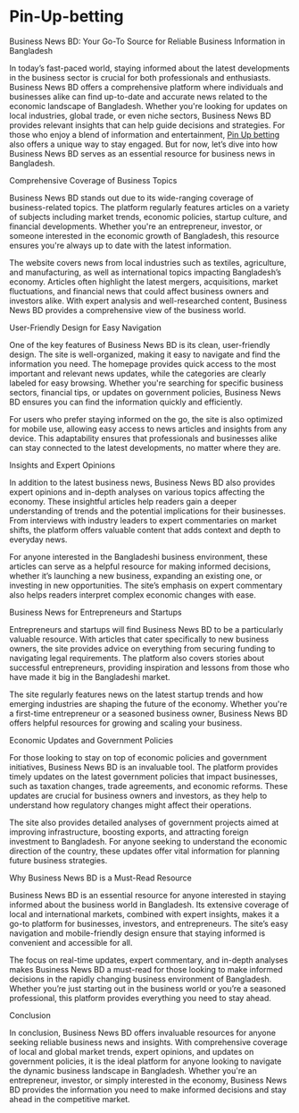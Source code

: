 # Pin-Up-betting
Business News BD: Your Go-To Source for Reliable Business Information in Bangladesh

In today’s fast-paced world, staying informed about the latest developments in the business sector is crucial for both professionals and enthusiasts. Business News BD offers a comprehensive platform where individuals and businesses alike can find up-to-date and accurate news related to the economic landscape of Bangladesh. Whether you're looking for updates on local industries, global trade, or even niche sectors, Business News BD provides relevant insights that can help guide decisions and strategies. For those who enjoy a blend of information and entertainment, <a href=https://businessnews-bd.com/>Pin Up betting</a> also offers a unique way to stay engaged. But for now, let’s dive into how Business News BD serves as an essential resource for business news in Bangladesh.

Comprehensive Coverage of Business Topics

Business News BD stands out due to its wide-ranging coverage of business-related topics. The platform regularly features articles on a variety of subjects including market trends, economic policies, startup culture, and financial developments. Whether you're an entrepreneur, investor, or someone interested in the economic growth of Bangladesh, this resource ensures you're always up to date with the latest information.

The website covers news from local industries such as textiles, agriculture, and manufacturing, as well as international topics impacting Bangladesh’s economy. Articles often highlight the latest mergers, acquisitions, market fluctuations, and financial news that could affect business owners and investors alike. With expert analysis and well-researched content, Business News BD provides a comprehensive view of the business world.

User-Friendly Design for Easy Navigation

One of the key features of Business News BD is its clean, user-friendly design. The site is well-organized, making it easy to navigate and find the information you need. The homepage provides quick access to the most important and relevant news updates, while the categories are clearly labeled for easy browsing. Whether you're searching for specific business sectors, financial tips, or updates on government policies, Business News BD ensures you can find the information quickly and efficiently.

For users who prefer staying informed on the go, the site is also optimized for mobile use, allowing easy access to news articles and insights from any device. This adaptability ensures that professionals and businesses alike can stay connected to the latest developments, no matter where they are.

Insights and Expert Opinions

In addition to the latest business news, Business News BD also provides expert opinions and in-depth analyses on various topics affecting the economy. These insightful articles help readers gain a deeper understanding of trends and the potential implications for their businesses. From interviews with industry leaders to expert commentaries on market shifts, the platform offers valuable content that adds context and depth to everyday news.

For anyone interested in the Bangladeshi business environment, these articles can serve as a helpful resource for making informed decisions, whether it’s launching a new business, expanding an existing one, or investing in new opportunities. The site’s emphasis on expert commentary also helps readers interpret complex economic changes with ease.

Business News for Entrepreneurs and Startups

Entrepreneurs and startups will find Business News BD to be a particularly valuable resource. With articles that cater specifically to new business owners, the site provides advice on everything from securing funding to navigating legal requirements. The platform also covers stories about successful entrepreneurs, providing inspiration and lessons from those who have made it big in the Bangladeshi market.

The site regularly features news on the latest startup trends and how emerging industries are shaping the future of the economy. Whether you're a first-time entrepreneur or a seasoned business owner, Business News BD offers helpful resources for growing and scaling your business.

Economic Updates and Government Policies

For those looking to stay on top of economic policies and government initiatives, Business News BD is an invaluable tool. The platform provides timely updates on the latest government policies that impact businesses, such as taxation changes, trade agreements, and economic reforms. These updates are crucial for business owners and investors, as they help to understand how regulatory changes might affect their operations.

The site also provides detailed analyses of government projects aimed at improving infrastructure, boosting exports, and attracting foreign investment to Bangladesh. For anyone seeking to understand the economic direction of the country, these updates offer vital information for planning future business strategies.

Why Business News BD is a Must-Read Resource

Business News BD is an essential resource for anyone interested in staying informed about the business world in Bangladesh. Its extensive coverage of local and international markets, combined with expert insights, makes it a go-to platform for businesses, investors, and entrepreneurs. The site’s easy navigation and mobile-friendly design ensure that staying informed is convenient and accessible for all.

The focus on real-time updates, expert commentary, and in-depth analyses makes Business News BD a must-read for those looking to make informed decisions in the rapidly changing business environment of Bangladesh. Whether you’re just starting out in the business world or you’re a seasoned professional, this platform provides everything you need to stay ahead.

Conclusion

In conclusion, Business News BD offers invaluable resources for anyone seeking reliable business news and insights. With comprehensive coverage of local and global market trends, expert opinions, and updates on government policies, it is the ideal platform for anyone looking to navigate the dynamic business landscape in Bangladesh. Whether you're an entrepreneur, investor, or simply interested in the economy, Business News BD provides the information you need to make informed decisions and stay ahead in the competitive market.
